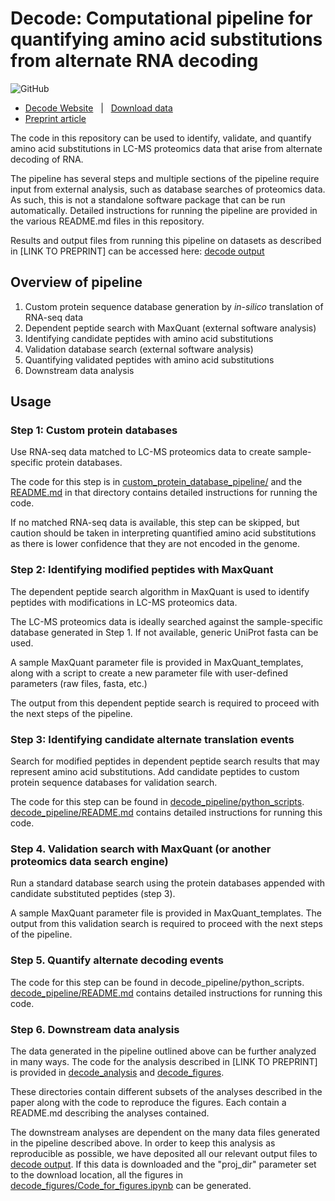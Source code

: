 # Decode: Computational pipeline for quantifying amino acid substitutions from alternate RNA decoding

![GitHub](https://img.shields.io/github/license/SlavovLab/DO-MS.svg)

* [Decode Website](https://decode.slavovlab.net) &nbsp; | &nbsp; [Download data](https://decode.slavovlab.net/mass-spec/data)
* [Preprint article](https://decode.slavovlab.net)


The code in this repository can be used to identify, validate, and quantify amino acid substitutions in LC-MS proteomics data that arise from alternate decoding of RNA.

The pipeline has several steps and multiple sections of the pipeline require input from external analysis, such as database searches of proteomics data. As such, this is not a standalone software package that can be run automatically. Detailed instructions for running the pipeline are provided in the various README.md files in this repository.

Results and output files from running this pipeline on datasets as described in [LINK TO PREPRINT] can be accessed here: [decode output](https://drive.google.com/open?id=15YoTBTZh4MdtAqHbibkYieEqyLyFi5hb&usp=drive_fs)

## Overview of pipeline
1. Custom protein sequence database generation by *in-silico* translation of RNA-seq data
2. Dependent peptide search with MaxQuant (external software analysis)
3. Identifying candidate peptides with amino acid substitutions
4. Validation database search (external software analysis)
5. Quantifying validated peptides with amino acid substitutions
6. Downstream data analysis

## Usage
### Step 1: Custom protein databases
Use RNA-seq data matched to LC-MS proteomics data to create sample-specific protein databases.

The code for this step is in [custom_protein_database_pipeline/](custom_protein_database_pipeline) and the [README.md](custom_protein_database_pipeline/README.md) in that directory contains detailed instructions for running the code.

If no matched RNA-seq data is available, this step can be skipped, but caution should be taken in interpreting quantified amino acid substitutions as there is lower confidence that they are not encoded in the genome.

### Step 2: Identifying modified peptides with MaxQuant
The dependent peptide search algorithm in MaxQuant is used to identify peptides with modifications in LC-MS proteomics data.

The LC-MS proteomics data is ideally searched against the sample-specific database generated in Step 1. If not available, generic UniProt fasta can be used.

A sample MaxQuant parameter file is provided in MaxQuant_templates, along with a script to create a new parameter file with user-defined parameters (raw files, fasta, etc.)

The output from this dependent peptide search is required to proceed with the next steps of the pipeline.

### Step 3: Identifying candidate alternate translation events
Search for modified peptides in dependent peptide search results that may represent amino acid substitutions. Add candidate peptides to custom protein sequence databases for validation search.

The code for this step can be found in [decode_pipeline/python_scripts](decode_pipeline/python_scripts). [decode_pipeline/README.md](decode_pipeline/README.md) contains detailed instructions for running this code.

### Step 4. Validation search with MaxQuant (or another proteomics data search engine)
Run a standard database search using the protein databases appended with candidate substituted peptides (step 3).

A sample MaxQuant parameter file is provided in MaxQuant_templates. The output from this validation search is required to proceed with the next steps of the pipeline.

### Step 5. Quantify alternate decoding events
The code for this step can be found in decode_pipeline/python_scripts. [decode_pipeline/README.md](decode_pipeline/README.md) contains detailed instructions for running this code.

### Step 6. Downstream data analysis
The data generated in the pipeline outlined above can be further analyzed in many ways. The code for the analysis described in [LINK TO PREPRINT] is provided in [decode_analysis](decode_analysis) and [decode_figures](decode_figures).

These directories contain different subsets of the analyses described in the paper along with the code to reproduce the figures. Each contain a README.md describing the analyses contained.

The downstream analyses are dependent on the many data files generated in the pipeline described above. In order to keep this analysis as reproducible as possible, we have deposited all our relevant output files to [decode output](https://drive.google.com/open?id=15YoTBTZh4MdtAqHbibkYieEqyLyFi5hb&usp=drive_fs). If this data is downloaded and the "proj_dir" parameter set to the download location, all the figures in [decode_figures/Code_for_figures.ipynb](decode_figures/Code_for_figures.ipynb) can be generated.
